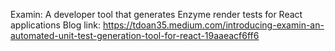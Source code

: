 Examin: A developer tool that generates Enzyme render tests for React applications
Blog link: https://tdoan35.medium.com/introducing-examin-an-automated-unit-test-generation-tool-for-react-19aaeacf6ff6
